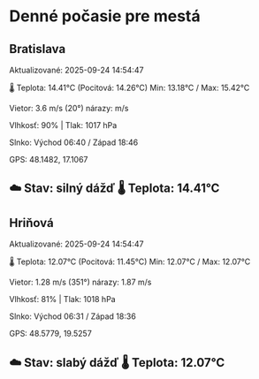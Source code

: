 ﻿# Denné počasie pre mestá

## Bratislava
Aktualizované: 2025-09-24 14:54:47

🌡️ Teplota: 14.41°C 
(Pocitová: 14.26°C)
Min: 13.18°C / Max: 15.42°C

Vietor: 3.6 m/s    (20°) 
nárazy:  m/s

Vlhkosť: 90% | Tlak: 1017 hPa

Slnko: Východ 06:40 / Západ 18:46

GPS: 48.1482, 17.1067

☁️ Stav: silný dážď        🌡️ Teplota: 14.41°C
---

## Hriňová
Aktualizované: 2025-09-24 14:54:47

🌡️ Teplota: 12.07°C 
(Pocitová: 11.45°C)
Min: 12.07°C / Max: 12.07°C

Vietor: 1.28 m/s (351°)
nárazy: 1.87 m/s

Vlhkosť: 81% | Tlak: 1018 hPa

Slnko: Východ 06:31 / Západ 18:36

GPS: 48.5779, 19.5257

☁️ Stav: slabý dážď        🌡️ Teplota: 12.07°C
---
